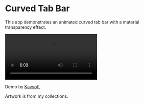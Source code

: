 # Curved Tab Bar

This app demonstrates an animated curved tab bar with a material transparency effect. 

![](CurvedTabBar.mov)

Demo by [Kavsoft](https://youtu.be/Zm44vlIZcbE)

Artwork is from my collections.


